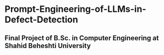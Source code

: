 # Prompt-Engineering-of-LLMs-in-Defect-Detection
## Final Project of B.Sc. in Computer Engineering at Shahid Beheshti University
